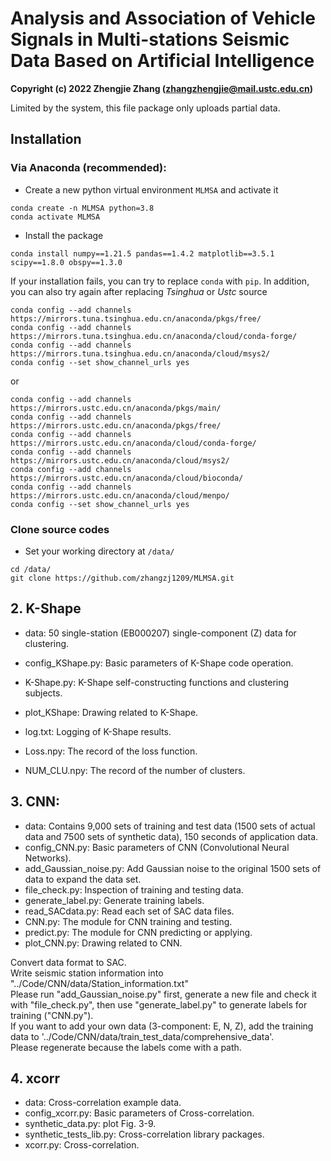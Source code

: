 # Analysis and Association of Vehicle Signals in Multi-stations Seismic Data Based on Artificial Intelligence  

**Copyright (c) 2022 Zhengjie Zhang (zhangzhengjie@mail.ustc.edu.cn)**

Limited by the system, this file package only uploads partial data.  


## Installation

### Via Anaconda (recommended):
- Create a new python virtual environment `MLMSA` and activate it
```
conda create -n MLMSA python=3.8
conda activate MLMSA
```

- Install the package
```
conda install numpy==1.21.5 pandas==1.4.2 matplotlib==3.5.1 scipy==1.8.0 obspy==1.3.0
```
If your installation fails, you can try to replace `conda` with `pip`. In addition, you can also try again after replacing *Tsinghua* or *Ustc* source
```
conda config --add channels https://mirrors.tuna.tsinghua.edu.cn/anaconda/pkgs/free/
conda config --add channels https://mirrors.tuna.tsinghua.edu.cn/anaconda/cloud/conda-forge/ 
conda config --add channels https://mirrors.tuna.tsinghua.edu.cn/anaconda/cloud/msys2/
conda config --set show_channel_urls yes
```
or
```
conda config --add channels https://mirrors.ustc.edu.cn/anaconda/pkgs/main/
conda config --add channels https://mirrors.ustc.edu.cn/anaconda/pkgs/free/
conda config --add channels https://mirrors.ustc.edu.cn/anaconda/cloud/conda-forge/
conda config --add channels https://mirrors.ustc.edu.cn/anaconda/cloud/msys2/
conda config --add channels https://mirrors.ustc.edu.cn/anaconda/cloud/bioconda/
conda config --add channels https://mirrors.ustc.edu.cn/anaconda/cloud/menpo/
conda config --set show_channel_urls yes
```

### Clone source codes
- Set your working directory at `/data/`
```
cd /data/
git clone https://github.com/zhangzj1209/MLMSA.git
```




## 2. K-Shape
* data: 50 single-station (EB000207) single-component (Z) data for clustering.

* config_KShape.py: Basic parameters of K-Shape code operation.
* K-Shape.py: K-Shape self-constructing functions and clustering subjects.
* plot_KShape: Drawing related to K-Shape.

* log.txt: Logging of K-Shape results.
* Loss.npy: The record of the loss function.
* NUM_CLU.npy: The record of the number of clusters.



## 3. CNN:
* data: Contains 9,000 sets of training and test data (1500 sets of actual data and 7500 sets of synthetic data),
           150 seconds of application data.
* config_CNN.py: Basic parameters of CNN (Convolutional Neural Networks).
* add_Gaussian_noise.py: Add Gaussian noise to the original 1500 sets of data to expand the data set.
* file_check.py: Inspection of training and testing data.
* generate_label.py: Generate training labels.
* read_SACdata.py: Read each set of SAC data files.
* CNN.py: The module for CNN training and testing.
* predict.py: The module for CNN predicting or applying.
* plot_CNN.py: Drawing related to CNN.

Convert data format to SAC.  
Write seismic station information into "../Code/CNN/data/Station_information.txt"  
Please run "add_Gaussian_noise.py" first, generate a new file and check it with "file_check.py", then use "generate_label.py" to generate labels for training ("CNN.py").  
If you want to add your own data (3-component: E, N, Z), add the training data to '../Code/CNN/data/train_test_data/comprehensive_data'.  
Please regenerate because the labels come with a path.  



## 4. xcorr
* data: Cross-correlation example data.
* config_xcorr.py: Basic parameters of Cross-correlation.
* synthetic_data.py: plot Fig. 3-9.
* synthetic_tests_lib.py: Cross-correlation library packages.
* xcorr.py: Cross-correlation.

